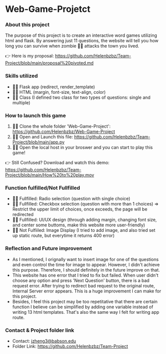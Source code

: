# Web-Game-Projetct

### About this project
The purpose of this project is to create an interactive word games utilizing html and flask. By answering just 11 questions, the website will tell you how long you can survive when zombie 🧟‍♂️ attacks the town you lived.

👉 Here is my proposal: https://github.com/Helenbzbz/Team-Project/blob/main/proposal%20pivoted.md

### Skills utilized
* 🏃‍♀️ Flask app (redirect, render_template)
* 🧍‍♀️ HTML (margin, font-size, text-align, color)
* 🤸‍♀️ Class (I defined two class for two types of questions: single and multiple)

### How to launch this game
1. 🧜‍♀️ Clone the whole folder 'Web-Game-Project': https://github.com/Helenbzbz/Web-Game-Project
2. 🧚‍♀️ Open and Launch this file: https://github.com/Helenbzbz/Team-Project/blob/main/app.py
3. 🙋‍♀️ Open the local host in your broswer and you can start to play this game!

👉 Still Confused? Download and watch this demo: https://github.com/Helenbzbz/Team-Project/blob/main/How%20to%20play.mov

### Function fulfilled/Not Fullfilled
* 🙆‍♀️ Fullfilled: Radio selection (question with single choice)
* 🙆‍♀️ Fullfilled: Checkbox selection (question with more than 1 choices) => Restrict the upper limit of choices, once exceeds, the page will be redirected
* 🙆‍♀️ Fullfilled: UI/UX design (through adding margin, changing font size, and center some buttoms, make this website more user-friendly)
* 🙅‍♀️ Not Fulfiiled: Image Display (I tried to add image, and also tried set up static route, but everytime it returns 400 error)

### Reflection and Future improvement
* As I mentioned, I orignally want to insert image for one of the questions and even control the time for image to appear. However, I didn't achieve this purpose. Therefore, I should definitely in the future improve on that.
* This website has one error that I tried to fix but failed. When user didn't choose any option and press 'Next Question' button, there is a bad request error. After trying to redirect bad request to the original route, Internal Server error appears. This is a huge improvement I can make for this project.
* Besides, I feel this project may be too repetitative that there are certain function I believe can be simplified by adding one variable instead of writing 13 html templates. That's also the same way I felt for writing app route. 

### Contact & Project folder link
* Contact: jzheng3@babson.edu
* Folder Link: https://github.com/Helenbzbz/Team-Project
